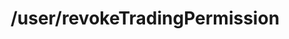 ---
layout: default
title: /user/revokeTradingPermission
parent: Users
grand_parent: API Operations
permalink: /all-ops/user/revoketradingpermission
op: true
---
